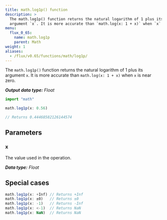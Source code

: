 ```yaml
---
title: math.log1p() function
description: >
  The math.log1p() function returns the natural logarithm of 1 plus its
  argument `x`. It is more accurate than `math.log(x: 1 + x)` when `x` is near zero.
menu:
  flux_0_65:
    name: math.log1p
    parent: Math
weight: 1
aliases:
  - /flux/v0.65/functions/math/log1p/
---
```


The `math.log1p()` function returns the natural logarithm of 1 plus its argument `x`.
It is more accurate than `math.log(x: 1 + x)` when `x` is near zero.

_**Output data type:** Float_

```js
import "math"

math.log1p(x: 0.56)

// Returns 0.44468582126144574
```

## Parameters

### x
The value used in the operation.

_**Data type:** Float_

## Special cases
```js
math.log1p(x: +Inf) // Returns +Inf
math.log1p(x: ±0)   // Returns ±0
math.log1p(x: -1)   // Returns -Inf
math.log1p(x: <-1)  // Returns NaN
math.log1p(x: NaN)  // Returns NaN
```
